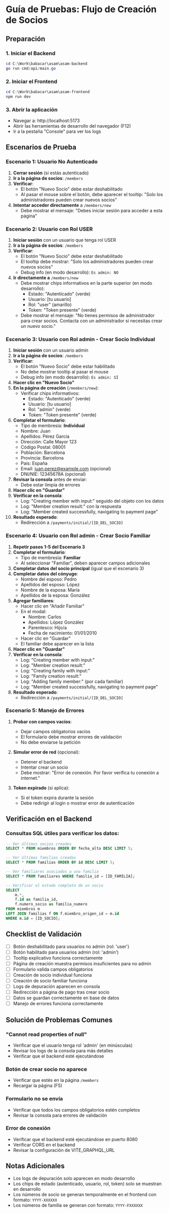 # Guía de Pruebas: Flujo de Creación de Socios

## Preparación

### 1. Iniciar el Backend
```powershell
cd C:\Work\babacar\asam\asam-backend
go run cmd/api/main.go
```

### 2. Iniciar el Frontend
```powershell
cd C:\Work\babacar\asam\asam-frontend
npm run dev
```

### 3. Abrir la aplicación
- Navegar a: http://localhost:5173
- Abrir las herramientas de desarrollo del navegador (F12)
- Ir a la pestaña "Console" para ver los logs

## Escenarios de Prueba

### Escenario 1: Usuario No Autenticado

1. **Cerrar sesión** (si estás autenticado)
2. **Ir a la página de socios**: `/members`
3. **Verificar**:
   - El botón "Nuevo Socio" debe estar deshabilitado
   - Al pasar el mouse sobre el botón, debe aparecer el tooltip: "Solo los administradores pueden crear nuevos socios"
4. **Intentar acceder directamente** a `/members/new`
   - Debe mostrar el mensaje: "Debes iniciar sesión para acceder a esta página"

### Escenario 2: Usuario con Rol USER

1. **Iniciar sesión** con un usuario que tenga rol USER
2. **Ir a la página de socios**: `/members`
3. **Verificar**:
   - El botón "Nuevo Socio" debe estar deshabilitado
   - El tooltip debe mostrar: "Solo los administradores pueden crear nuevos socios"
   - Debug info (en modo desarrollo): `Es admin: NO`
4. **Ir directamente a** `/members/new`
   - Debe mostrar chips informativos en la parte superior (en modo desarrollo):
     - Estado: "Autenticado" (verde)
     - Usuario: [tu usuario]
     - Rol: "user" (amarillo)
     - Token: "Token presente" (verde)
   - Debe mostrar el mensaje: "No tienes permisos de administrador para crear socios. Contacta con un administrador si necesitas crear un nuevo socio."

### Escenario 3: Usuario con Rol admin - Crear Socio Individual

1. **Iniciar sesión** con un usuario admin
2. **Ir a la página de socios**: `/members`
3. **Verificar**:
   - El botón "Nuevo Socio" debe estar habilitado
   - No debe mostrar tooltip al pasar el mouse
   - Debug info (en modo desarrollo): `Es admin: SÍ`
4. **Hacer clic en "Nuevo Socio"**
5. **En la página de creación** (`/members/new`):
   - Verificar chips informativos:
     - Estado: "Autenticado" (verde)
     - Usuario: [tu usuario]
     - Rol: "admin" (verde)
     - Token: "Token presente" (verde)
6. **Completar el formulario**:
   - Tipo de membresía: **Individual**
   - Nombre: Juan
   - Apellidos: Pérez García
   - Dirección: Calle Mayor 123
   - Código Postal: 08001
   - Población: Barcelona
   - Provincia: Barcelona
   - País: España
   - Email: juan.perez@example.com (opcional)
   - DNI/NIE: 12345678A (opcional)
7. **Revisar la consola** antes de enviar:
   - Debe estar limpia de errores
8. **Hacer clic en "Guardar"**
9. **Verificar en la consola**:
   - Log: "Creating member with input:" seguido del objeto con los datos
   - Log: "Member creation result:" con la respuesta
   - Log: "Member created successfully, navigating to payment page"
10. **Resultado esperado**:
    - Redirección a `/payments/initial/[ID_DEL_SOCIO]`

### Escenario 4: Usuario con Rol admin - Crear Socio Familiar

1. **Repetir pasos 1-5 del Escenario 3**
2. **Completar el formulario**:
   - Tipo de membresía: **Familiar**
   - Al seleccionar "Familiar", deben aparecer campos adicionales
3. **Completar datos del socio principal** (igual que el escenario 3)
4. **Completar datos del cónyuge**:
   - Nombre del esposo: Pedro
   - Apellidos del esposo: López
   - Nombre de la esposa: María
   - Apellidos de la esposa: González
5. **Agregar familiares**:
   - Hacer clic en "Añadir Familiar"
   - En el modal:
     - Nombre: Carlos
     - Apellidos: López González
     - Parentesco: Hijo/a
     - Fecha de nacimiento: 01/01/2010
   - Hacer clic en "Guardar"
   - El familiar debe aparecer en la lista
6. **Hacer clic en "Guardar"**
7. **Verificar en la consola**:
   - Log: "Creating member with input:"
   - Log: "Member creation result:"
   - Log: "Creating family with input:"
   - Log: "Family creation result:"
   - Log: "Adding family member:" (por cada familiar)
   - Log: "Member created successfully, navigating to payment page"
8. **Resultado esperado**:
   - Redirección a `/payments/initial/[ID_DEL_SOCIO]`

### Escenario 5: Manejo de Errores

1. **Probar con campos vacíos**:
   - Dejar campos obligatorios vacíos
   - El formulario debe mostrar errores de validación
   - No debe enviarse la petición

2. **Simular error de red** (opcional):
   - Detener el backend
   - Intentar crear un socio
   - Debe mostrar: "Error de conexión. Por favor verifica tu conexión a internet."

3. **Token expirado** (si aplica):
   - Si el token expira durante la sesión
   - Debe redirigir al login o mostrar error de autenticación

## Verificación en el Backend

### Consultas SQL útiles para verificar los datos:

```sql
-- Ver últimos socios creados
SELECT * FROM miembros ORDER BY fecha_alta DESC LIMIT 5;

-- Ver últimas familias creadas
SELECT * FROM familias ORDER BY id DESC LIMIT 5;

-- Ver familiares asociados a una familia
SELECT * FROM familiares WHERE familia_id = [ID_FAMILIA];

-- Verificar el estado completo de un socio
SELECT 
    m.*,
    f.id as familia_id,
    f.numero_socio as familia_numero
FROM miembros m
LEFT JOIN familias f ON f.miembro_origen_id = m.id
WHERE m.id = [ID_SOCIO];
```

## Checklist de Validación

- [ ] Botón deshabilitado para usuarios no admin (rol: 'user')
- [ ] Botón habilitado para usuarios admin (rol: 'admin')
- [ ] Tooltip explicativo funciona correctamente
- [ ] Página de creación muestra permisos insuficientes para no admin
- [ ] Formulario valida campos obligatorios
- [ ] Creación de socio individual funciona
- [ ] Creación de socio familiar funciona
- [ ] Logs de depuración aparecen en consola
- [ ] Redirección a página de pago tras crear socio
- [ ] Datos se guardan correctamente en base de datos
- [ ] Manejo de errores funciona correctamente

## Solución de Problemas Comunes

### "Cannot read properties of null"
- Verificar que el usuario tenga rol 'admin' (en minúsculas)
- Revisar los logs de la consola para más detalles
- Verificar que el backend esté ejecutándose

### Botón de crear socio no aparece
- Verificar que estés en la página `/members`
- Recargar la página (F5)

### Formulario no se envía
- Verificar que todos los campos obligatorios estén completos
- Revisar la consola para errores de validación

### Error de conexión
- Verificar que el backend esté ejecutándose en puerto 8080
- Verificar CORS en el backend
- Revisar la configuración de VITE_GRAPHQL_URL

## Notas Adicionales

- Los logs de depuración solo aparecen en modo desarrollo
- Los chips de estado (autenticado, usuario, rol, token) solo se muestran en desarrollo
- Los números de socio se generan temporalmente en el frontend con formato: `YYYY-XXXXXX`
- Los números de familia se generan con formato: `YYYY-FXXXXXX`
